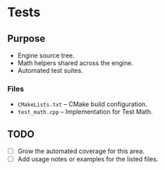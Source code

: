 # Tests

## Purpose
- Engine source tree.
- Math helpers shared across the engine.
- Automated test suites.

### Files
- `CMakeLists.txt` – CMake build configuration.
- `test_math.cpp` – Implementation for Test Math.

## TODO
- [ ] Grow the automated coverage for this area.
- [ ] Add usage notes or examples for the listed files.
